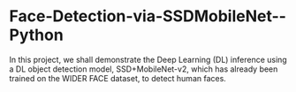 # Face-Detection-via-SSDMobileNet--Python
In this project, we shall demonstrate the Deep Learning (DL) inference using a DL object detection model, SSD+MobileNet-v2, which has already been trained on the WIDER FACE dataset, to detect human faces.
